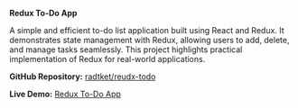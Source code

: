 **Redux To-Do App**

A simple and efficient to-do list application built using React and Redux. It demonstrates state management with Redux, allowing users to add, delete, and manage tasks seamlessly. This project highlights practical implementation of Redux for real-world applications.

  

**GitHub Repository:** [radtket/reudx-todo](https://github.com/radtket/reudx-todo)

**Live Demo:** [Redux To-Do App](https://radtket.github.io/reudx-todo/)
